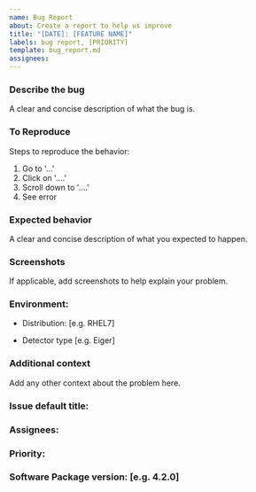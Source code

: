 ```yaml
---
name: Bug Report
about: Create a report to help us improve 
title: "[DATE]: [FEATURE NAME]"
labels: bug report, [PRIORITY]
template: bug_report.md
assignees: 
---
```



### Describe the bug
A clear and concise description of what the bug is.

### To Reproduce
Steps to reproduce the behavior:

1. Go to '...'
2. Click on '....'
3. Scroll down to '....'
4. See error

### Expected behavior
A clear and concise description of what you expected to happen.

### Screenshots
If applicable, add screenshots to help explain your problem.

### Environment:

* Distribution: [e.g. RHEL7]

* Detector type [e.g. Eiger]

### Additional context
Add any other context about the problem here.

### Issue default title:
### Assignees:
### Priority:
### Software Package version: [e.g. 4.2.0]
